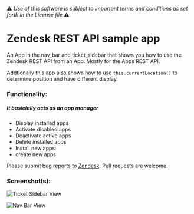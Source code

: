 :warning: *Use of this software is subject to important terms and conditions as set forth in the License file* :warning:

# Zendesk REST API sample app

An App in the nav_bar and ticket_sidebar that shows you how to use the Zendesk REST API from an App. Mostly for the Apps REST API.

Addtionally this app also shows how to use `this.currentLocation()` to determine position and have different display.

### Functionality:

##### It basicially acts as an app manager

* Display installed apps
* Activate disabled apps
* Deactivate active apps
* Delete installed apps
* Install new apps
* create new apps

Please submit bug reports to [Zendesk](https://support.zendesk.com/requests/new). Pull requests are welcome.

### Screenshot(s):

![Ticket Sidebar View](https://f.cloud.github.com/assets/1329716/1769729/1e66bdca-6779-11e3-97c1-45595b8614f7.png)

![Nav Bar View](https://f.cloud.github.com/assets/1329716/1770189/2211c418-6785-11e3-98bd-17369678bcc4.png)
